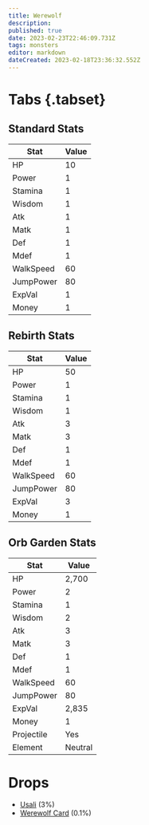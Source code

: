 ```yaml
---
title: Werewolf
description: 
published: true
date: 2023-02-23T22:46:09.731Z
tags: monsters
editor: markdown
dateCreated: 2023-02-18T23:36:32.552Z
---
```


# Tabs {.tabset}

## Standard Stats

|Stat|Value|
|-|-|
|HP|10|
|Power|1|
|Stamina|1|
|Wisdom|1|
|Atk|1|
|Matk|1|
|Def|1|
|Mdef|1|
|WalkSpeed|60|
|JumpPower|80|
|ExpVal|1|
|Money|1|
## Rebirth Stats

|Stat|Value|
|-|-|
|HP|50|
|Power|1|
|Stamina|1|
|Wisdom|1|
|Atk|3|
|Matk|3|
|Def|1|
|Mdef|1|
|WalkSpeed|60|
|JumpPower|80|
|ExpVal|3|
|Money|1|
## Orb Garden Stats

|Stat|Value|
|-|-|
|HP|2,700|
|Power|2|
|Stamina|1|
|Wisdom|2|
|Atk|3|
|Matk|3|
|Def|1|
|Mdef|1|
|WalkSpeed|60|
|JumpPower|80|
|ExpVal|2,835|
|Money|1|
|Projectile|Yes|
|Element|Neutral|

# Drops
 * [Usali](/items/usali.md) (3%)
 * [Werewolf Card](/items/werewolf-card.md) (0.1%)
